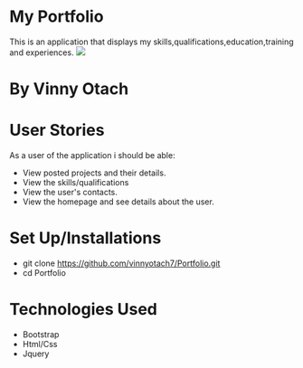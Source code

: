 # My Portfolio
This is an application that displays my skills,qualifications,education,training and experiences.
<img src="/home/moringaschool/Pictures/Screenshot from 2019-02-06 14-46-57.png">
# By Vinny Otach
# User Stories
As a user of the application i should be able:
* View posted projects and their details.
* View the skills/qualifications
* View the user's contacts.
* View the homepage and see details about the user.

# Set Up/Installations
* git clone https://github.com/vinnyotach7/Portfolio.git
* cd Portfolio

# Technologies Used
* Bootstrap
* Html/Css
* Jquery
